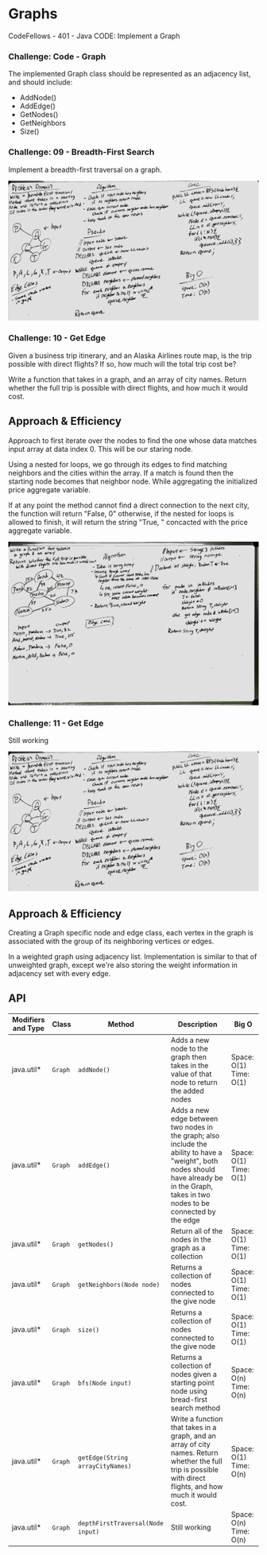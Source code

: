 # Graphs
CodeFellows - 401 - Java
CODE: Implement a Graph

### Challenge: Code - Graph
The implemented Graph class should be represented as an adjacency list, and should include:
* AddNode()
* AddEdge()
* GetNodes()
* GetNeighbors
* Size()

### Challenge: 09 - Breadth-First Search
Implement a breadth-first traversal on a graph.

![array_shift white board](../graphs-bfs.jpg)

### Challenge: 10 - Get Edge
Given a business trip itinerary, and an Alaska Airlines route map, is the trip possible with direct flights? If so, how much will the total trip cost be?

Write a function that takes in a graph, and an array of city names. Return whether the full trip is possible with direct flights, and how much it would cost.

## Approach & Efficiency
Approach to first iterate over the nodes to find the one whose data matches input array at data index 0. This will be our staring node.

Using a nested for loops, we go through its edges to find matching neighbors and the cities within the array. If a match is found then the starting node becomes that neighbor node. While aggregating the initialized price aggregate variable.

If at any point the method cannot find a direct connection to the next city, the function will return "False, 0" otherwise, if the nested for loops is allowed to finish, it will return the string "True, " concacted with the price aggregate variable.

![array_shift white board](../get-edges.jpg)

### Challenge: 11 - Get Edge
Still working

![array_shift white board](../graphs-bfs.jpg)
## Approach & Efficiency
Creating a Graph specific node and edge class, each vertex in the graph is associated with the group of its neighboring vertices or edges.

In a weighted graph using adjacency list. Implementation is similar to that of unweighted graph, except we're also storing the weight information in adjacency set with every edge.




## API
Modifiers and Type      | Class       | Method    | Description | Big O |
|---                    | ---         | ---     |         --- | --- |
|  java.util*      |`Graph `  | `addNode()`   | Adds a new node to the graph then takes in the value of that node to return the added nodes | Space: O(1) Time: O(1)|
|  java.util*      |`Graph `  | `addEdge()`   | Adds a new edge between two nodes in the graph; also include the ability to have a "weight", both nodes should have already be in the Graph, takes in two nodes to be connected by the edge | Space: O(1) Time: O(1) |
|  java.util*       |`Graph `  | `getNodes()`   | Return all of the nodes in the graph as a collection |  Space: O(1) Time: O(1)
|  java.util*       |`Graph `  | `getNeighbors(Node node)`   | Returns a collection of nodes connected to the give node |  Space: O(1) Time: O(1)|
|  java.util*       |`Graph `  | `size()`   | Returns a collection of nodes connected to the give node |  Space: O(1) Time: O(1)
|  java.util*       |`Graph `  | `bfs(Node input)`   | Returns a collection of nodes given a starting point node using bread-first search method |  Space: O(n) Time: O(n)
|  java.util*       |`Graph `  | `getEdge(String arrayCityNames)`   | Write a function that takes in a graph, and an array of city names. Return whether the full trip is possible with direct flights, and how much it would cost. |  Space: O(1) Time: O(n)
|  java.util*       |`Graph `  | `depthFirstTraversal(Node input)`   | Still working |  Space: O(n) Time: O(n)
